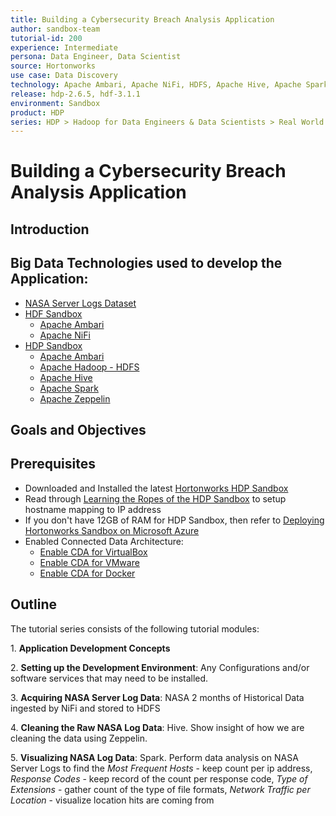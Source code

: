 ```yaml
---
title: Building a Cybersecurity Breach Analysis Application
author: sandbox-team
tutorial-id: 200
experience: Intermediate
persona: Data Engineer, Data Scientist
source: Hortonworks
use case: Data Discovery
technology: Apache Ambari, Apache NiFi, HDFS, Apache Hive, Apache Spark, Apache Zeppelin
release: hdp-2.6.5, hdf-3.1.1
environment: Sandbox
product: HDP
series: HDP > Hadoop for Data Engineers & Data Scientists > Real World Examples, HDF > Develop Data Flow & Streaming Applications > Real World Examples
---
```


# Building a Cybersecurity Breach Analysis Application

## Introduction



## Big Data Technologies used to develop the Application:

- [NASA Server Logs Dataset](http://ita.ee.lbl.gov/html/contrib/NASA-HTTP.html)
- [HDF Sandbox](https://hortonworks.com/products/data-platforms/hdf/)
    - [Apache Ambari](https://ambari.apache.org/)
    - [Apache NiFi](https://nifi.apache.org/)
- [HDP Sandbox](https://hortonworks.com/products/data-platforms/hdp/)
    - [Apache Ambari](https://ambari.apache.org/)
    - [Apache Hadoop - HDFS](http://hadoop.apache.org/docs/r2.7.6/)
    - [Apache Hive](https://hive.apache.org/)
    - [Apache Spark](https://spark.apache.org/)
    - [Apache Zeppelin](https://zeppelin.apache.org/)

## Goals and Objectives



## Prerequisites

- Downloaded and Installed the latest [Hortonworks HDP Sandbox](https://hortonworks.com/hdp/downloads/)
- Read through [Learning the Ropes of the HDP Sandbox](https://hortonworks.com/tutorial/learning-the-ropes-of-the-hortonworks-sandbox/) to setup hostname mapping to IP address
- If you don't have 12GB of RAM for HDP Sandbox, then refer to [Deploying Hortonworks Sandbox on Microsoft Azure](https://hortonworks.com/tutorial/sandbox-deployment-and-install-guide/section/4/)
- Enabled Connected Data Architecture:
  - [Enable CDA for VirtualBox](https://hortonworks.com/tutorial/sandbox-deployment-and-install-guide/section/1/#enable-connected-data-architecture-cda---advanced-topic)
  - [Enable CDA for VMware](https://hortonworks.com/tutorial/sandbox-deployment-and-install-guide/section/2/#enable-connected-data-architecture-cda---advanced-topic)
  - [Enable CDA for Docker](https://hortonworks.com/tutorial/sandbox-deployment-and-install-guide/section/3/#enable-connected-data-architecture-cda---advanced-topic)

## Outline

The tutorial series consists of the following tutorial modules:

1\. **Application Development Concepts**

2\. **Setting up the Development Environment**: Any Configurations and/or software services that may need to be installed.

3\. **Acquiring NASA Server Log Data**: NASA 2 months of Historical Data ingested by NiFi and stored to HDFS

4\. **Cleaning the Raw NASA Log Data**: Hive.
Show insight of how we are cleaning the data using Zeppelin.

5\. **Visualizing NASA Log Data**: Spark. Perform data analysis on NASA Server Logs to find the _Most Frequent Hosts_ - keep count per ip address, _Response Codes_ - keep record of the count per response code, _Type of Extensions_ - gather count of the type of file formats, _Network Traffic per Location_ - visualize location hits are coming from
